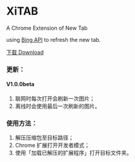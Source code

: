 # XiTAB
A Chrome Extension of New Tab

using [Bing API](http://bing.ioliu.cn/) to refresh the new tab.

[下载 Download](https://github.com/Xiphoray/XiTAB/releases)

### 更新：
#### V1.0.0beta
1. 联网时每次打开会刷新一次图片；
2. 离线时会使用最后一次刷新的图片。


### 使用方法：
1. 解压压缩包至目标路径；
2. Chrome 扩展打开开发者模式；
3. 使用「加载已解压的扩展程序」打开目标文件夹。
